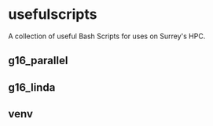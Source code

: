 # usefulscripts

A collection of useful Bash Scripts for uses on Surrey's HPC.

## g16_parallel

## g16_linda

## venv

